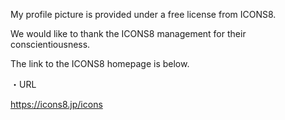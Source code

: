 My profile picture is provided under a free license from ICONS8.

We would like to thank the ICONS8 management for their conscientiousness.

The link to the ICONS8 homepage is below.

・URL

https://icons8.jp/icons
